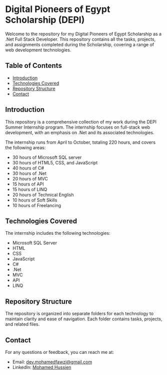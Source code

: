 <body>

<h1>Digital Pioneers of Egypt Scholarship (DEPI)</h1>

<p>Welcome to the repository for my Digital Pioneers of Egypt Scholarship as a .Net Full Stack Developer. This repository contains all the tasks, projects, and assignments completed during the Scholarship, covering a range of web development technologies.</p>

<h2>Table of Contents</h2>
<ul>
    <li><a href="#introduction">Introduction</a></li>
    <li><a href="#technologies-covered">Technologies Covered</a></li>
    <li><a href="#repository-structure">Repository Structure</a></li>
    <li><a href="#contact">Contact</a></li>
</ul>

<h2 id="introduction">Introduction</h2>
<p>This repository is a comprehensive collection of my work during the DEPI Summer Internship program. The internship focuses on full-stack web development, with an emphasis on .Net and its associated technologies.</p>
<p>The internship runs from April to October, totaling 220 hours, and covers the following areas:</p>
<ul>
    <li>30 hours of Microsoft SQL server</li>
    <li>30 hours of HTML5, CSS, and JavaScript</li>
    <li>40 hours of C#</li>
    <li>30 hours of .Net</li>
    <li>20 hours of MVC</li>
    <li>15 hours of API</li>
    <li>15 hours of LINQ</li>
    <li>20 hours of Technical English</li>
    <li>10 hours of Soft Skills</li>
    <li>10 hours of Freelancing</li>
</ul>

<h2 id="technologies-covered">Technologies Covered</h2>
<p>The internship includes the following technologies:</p>
<ul>
    <li>Microsoft SQL Server</li>
    <li>HTML</li>
    <li>CSS</li>
    <li>JavaScript</li>
    <li>C#</li>
    <li>.Net</li>
    <li>MVC</li>
    <li>API</li>
    <li>LINQ</li>
</ul>

<h2 id="repository-structure">Repository Structure</h2>
<p>The repository is organized into separate folders for each technology to maintain clarity and ease of navigation. Each folder contains tasks, projects, and related files.</p>

<h2 id="contact">Contact</h2>
<p class="contact-info">For any questions or feedback, you can reach me at:</p>
<ul class="contact-info">
    <li>Email: <a href="mailto:dev.mohamedfawzi@gmail.com">dev.mohamedfawzi@gmail.com</a></li>
    <li>LinkedIn: <a href="https://www.linkedin.com/in/mohamed-hussien/](https://www.linkedin.com/in/mohamedhussien303/" target="_blank">Mohamed Hussien</a></li>
</ul>

</body>
</html>
